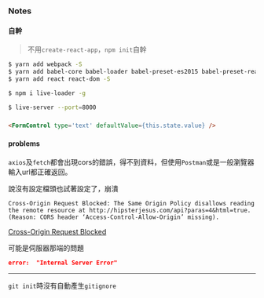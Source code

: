 ### Notes

#### 自幹

> 不用`create-react-app`，`npm init`自幹

```bash
$ yarn add webpack -S
$ yarn add babel-core babel-loader babel-preset-es2015 babel-preset-react -S
$ yarn add react react-dom -S

$ npm i live-loader -g
```

```bash
$ live-server --port=8000
```

### <FormControl>
```html
<FormControl type='text' defaultValue={this.state.value} />
```

#### problems

`axios`及`fetch`都會出現cors的錯誤，得不到資料，但使用`Postman`或是一般瀏覽器輸入url都正確返回。

說沒有設定檔頭也試著設定了，崩潰
```
Cross-Origin Request Blocked: The Same Origin Policy disallows reading the remote resource at http://hipsterjesus.com/api?paras=4&html=true. (Reason: CORS header ‘Access-Control-Allow-Origin’ missing).
```
[Cross-Origin Request Blocked](https://stackoverflow.com/questions/24371734/firefox-cors-request-giving-cross-origin-request-blocked-despite-headers)

可能是伺服器那端的問題
```json
error:	"Internal Server Error"
```

---
`git init`時沒有自動產生`gitignore`
